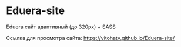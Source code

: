 # Eduera-site
Eduera сайт адаптивный (до 320px) + SASS

Ссылка для просмотра сайта: https://vitohatv.github.io/Eduera-site/
